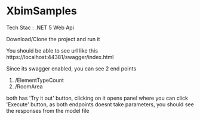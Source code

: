 # XbimSamples

Tech Stac : .NET 5 Web Api

Download/Clone the project and run it

You should be able to see url like this https://localhost:44381/swagger/index.html

Since its swagger enabled, you can see 2 end points

1. /ElementTypeCount
2. /RoomArea

both has 'Try it out' button, clicking on it opens panel where you can click 'Execute' button, as both endpoints doesnt take parameters, you should see the responses from the model file


